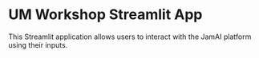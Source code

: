 # UM Workshop Streamlit App

This Streamlit application allows users to interact with the JamAI platform using their inputs.
